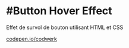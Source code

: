 #Button Hover Effect
====================

Effet de survol de bouton utilisant HTML et CSS 

[codepen.io/codwerk](https://codepen.io/codwerk/pen/ZPgXoz)